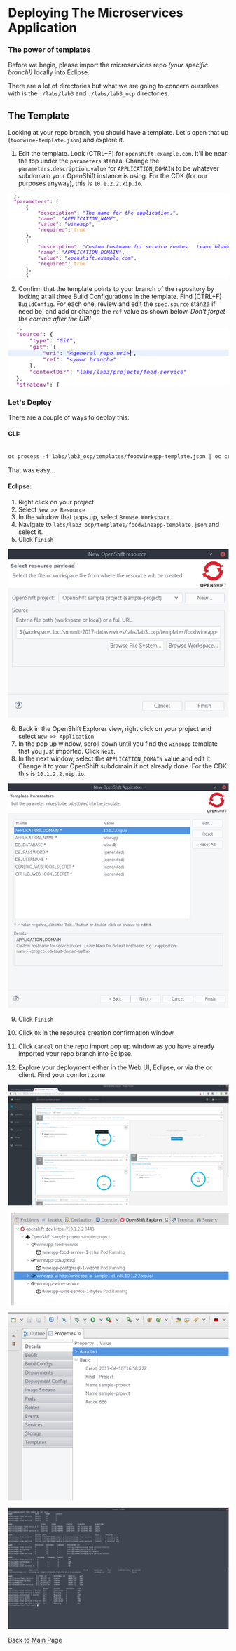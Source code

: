 # Deploying The Microservices Application
### The power of templates

Before we begin, please import the microservices repo _(your specific branch!)_ locally into Eclipse.

There are a lot of directories but what we are going to concern ourselves with is the `./labs/lab3` and `./labs/lab3_ocp` directories.

## The Template
Looking at your repo branch, you should have a template. Let's open that up (`foodwine-template.json`) and explore it.

1. Edit the template. Look (CTRL+F) for `openshift.example.com`. It'll be near the top under the `parameters` stanza. Change the `parameters.description.value` for `APPLICATION_DOMAIN` to be whatever subdomain your OpenShift instance is using. For the CDK (for our purposes anyway), this is `10.1.2.2.xip.io`.

![Image](3_3.png)

2. Confirm that the template points to your branch of the repository by looking at all three Build Configurations in the template. Find (CTRL+F) `BuildConfig`. For each one, review and edit the `spec.source` stanza if need be, and add or change the `ref` value as shown below. _Don't forget the comma after the URI!_

![Image](3_9.png)

### Let's Deploy
There are a couple of ways to deploy this:
#### CLI:
```markdown

oc process -f labs/lab3_ocp/templates/foodwineapp-template.json | oc create -f -

```
That was easy...

#### Eclipse:
1. Right click on your project
2. Select `New >> Resource`
3. In the window that pops up, select `Browse Workspace`.
4. Navigate to `labs/lab3_ocp/templates/foodwineapp-template.json` and select it.
5. Click `Finish`

![Image](3_1.png)

6. Back in the OpenShift Explorer view, right click on your project and select `New >> Application`
7. In the pop up window, scroll down until you find the `wineapp` template that you just imported. Click `Next`.
8. In the next window, select the `APPLICATION_DOMAIN` value and edit it. Change it to your OpenShift subdomain if not already done. For the CDK this is `10.1.2.2.nip.io`.

![Image](3_2.png)

9. Click `Finish`

10. Click `Ok` in the resource creation confirmation window.

11. Click `Cancel` on the repo import pop up window as you have already imported your repo branch into Eclipse.

12. Explore your deployment either in the Web UI, Eclipse, or via the oc client. Find your comfort zone.

![Image](3_8.png)

![Image](3_4.png)

![Image](3_7.png)

![Image](3_6.png)


[Back to Main Page](index.md)
